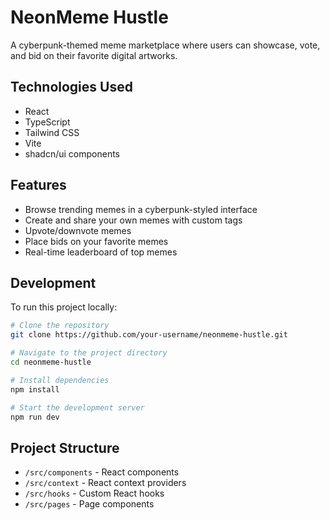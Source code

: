 
# NeonMeme Hustle

A cyberpunk-themed meme marketplace where users can showcase, vote, and bid on their favorite digital artworks.

## Technologies Used

- React
- TypeScript
- Tailwind CSS
- Vite
- shadcn/ui components

## Features

- Browse trending memes in a cyberpunk-styled interface
- Create and share your own memes with custom tags
- Upvote/downvote memes
- Place bids on your favorite memes
- Real-time leaderboard of top memes

## Development

To run this project locally:

```bash
# Clone the repository
git clone https://github.com/your-username/neonmeme-hustle.git

# Navigate to the project directory
cd neonmeme-hustle

# Install dependencies
npm install

# Start the development server
npm run dev
```

## Project Structure

- `/src/components` - React components
- `/src/context` - React context providers
- `/src/hooks` - Custom React hooks
- `/src/pages` - Page components

